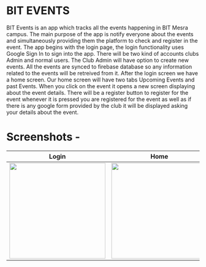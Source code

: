 # BIT EVENTS #

BIT Events is an app which tracks all the events happening in BIT Mesra campus. The main purpose of the app is notify everyone about the events and simultaneously providing them the platform to check and register in the event. The app begins with the login page, the login functionality uses Google Sign In to sign into the app. There will be two kind of accounts clubs Admin and normal users. The Club Admin will have option to create new events. All the events are synced to firebase database so any information related to the events will be retreived from it. After the login screen we have a home screen. Our home screen will have two tabs Upcoming Events and past Events. When you click on the event it opens a new screen displaying about the event details. There will be a register button to register for the event whenever it is pressed you are registered for the event as well as if there is any google form provided by the club it will be displayed asking your details about the event.

# Screenshots -

| Login      | Home      |Description    |
|------------|-------------|-------------| 
<img src="screenshot/login.png" width="250"> | <img src="screenshot/home.png" width="250"> | <img src="screenshot/description.png" width="250">
